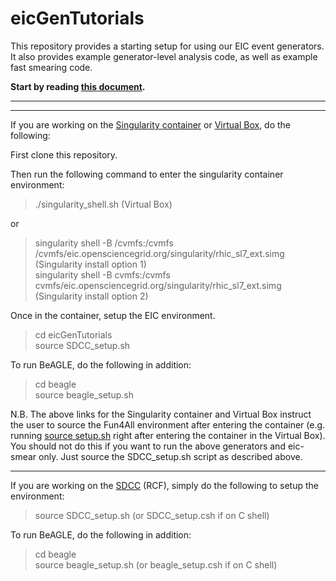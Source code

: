 # eicGenTutorials
This repository provides a starting setup for using our EIC event generators. It also provides example generator-level analysis code, as well as example fast smearing code.

**Start by reading [this document](documents/EIC_EventGen_Tutorial.pdf).**

<hr/>
<hr/>

If you are working on the [Singularity container](https://github.com/ECCE-EIC/Singularity) or [Virtual Box](https://github.com/eic/Singularity/blob/master/VirtualBox.md), do the following:

First clone this repository. 

Then run the following command to enter the singularity container environment:
> ./singularity_shell.sh (Virtual Box)

or

> singularity shell -B /cvmfs:/cvmfs /cvmfs/eic.opensciencegrid.org/singularity/rhic_sl7_ext.simg (Singularity install option 1)  
> singularity shell -B cvmfs:/cvmfs cvmfs/eic.opensciencegrid.org/singularity/rhic_sl7_ext.simg   (Singularity install option 2)  

Once in the container, setup the EIC environment.
> cd eicGenTutorials  
> source SDCC_setup.sh

To run BeAGLE, do the following in addition:
> cd beagle  
> source beagle_setup.sh  

N.B. The above links for the Singularity container and Virtual Box instruct the user to source the Fun4All environment after entering the container (e.g. running <ins>source setup.sh</ins> right after entering the container in the Virtual Box). You should not do this if you want to run the above generators and eic-smear only. Just source the SDCC_setup.sh script as described above.

<hr/>

If you are working on the [SDCC](https://www.sdcc.bnl.gov/) (RCF), simply do the following to setup the environment:
> source SDCC_setup.sh (or SDCC_setup.csh if on C shell)

To run BeAGLE, do the following in addition:
> cd beagle  
> source beagle_setup.sh (or beagle_setup.csh if on C shell)  

<br/>


